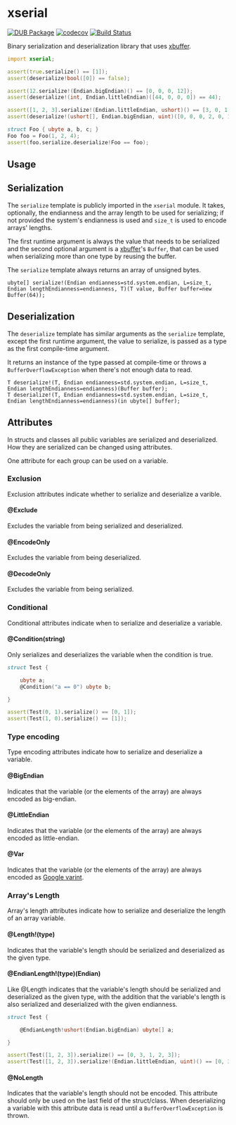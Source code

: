 xserial
=======

[![DUB Package](https://img.shields.io/dub/v/xserial.svg)](https://code.dlang.org/packages/xserial)
[![codecov](https://codecov.io/gh/Kripth/xserial/branch/master/graph/badge.svg)](https://codecov.io/gh/Kripth/xserial)
[![Build Status](https://travis-ci.org/Kripth/xserial.svg?branch=master)](https://travis-ci.org/Kripth/xserial)

Binary serialization and deserialization library that uses [xbuffer](https://github.com/Kripth/xbuffer).

```d
import xserial;

assert(true.serialize() == [1]);
assert(deserialize!bool([0]) == false);

assert(12.serialize!(Endian.bigEndian)() == [0, 0, 0, 12]);
assert(deserialize!(int, Endian.littleEndian)([44, 0, 0, 0]) == 44);

assert([1, 2, 3].serialize!(Endian.littleEndian, ushort)() == [3, 0, 1, 0, 0, 0, 2, 0, 0, 0, 3, 0, 0, 0]);
assert(deserialize!(ushort[], Endian.bigEndian, uint)([0, 0, 0, 2, 0, 12, 0, 44]) == [12, 44]);

struct Foo { ubyte a, b, c; }
Foo foo = Foo(1, 2, 4);
assert(foo.serialize.deserialize!Foo == foo);
```

Usage
-----

## Serialization

The `serialize` template is publicly imported in the `xserial` module. It takes, optionally, the endianness and the array length to be used for serializing; if not provided the system's endianness is used and `size_t` is used to encode arrays' lengths.

The first runtime argument is always the value that needs to be serialized and the second optional argument is a [xbuffer](https://github.com/Kripth/xbuffer)'s `Buffer`, that can be used when serializing more than one type by reusing the buffer.

The `serialize` template always returns an array of unsigned bytes.

```
ubyte[] serialize!(Endian endianness=std.system.endian, L=size_t, Endian lengthEndianness=endianness, T)(T value, Buffer buffer=new Buffer(64));
```

## Deserialization

The `deserialize` template has similar arguments as the `serialize` template, except the first runtime argument, the value to serialize, is passed as a type as the first compile-time argument.

It returns an instance of the type passed at compile-time or throws a `BufferOverflowException` when there's not enough data to read.

```
T deserialize!(T, Endian endianness=std.system.endian, L=size_t, Endian lengthEndianness=endianness)(Buffer buffer);
T deserialize!(T, Endian endianness=std.system.endian, L=size_t, Endian lengthEndianness=endianness)(in ubyte[] buffer);
```

## Attributes

In structs and classes all public variables are serialized and deserialized. How they are serialized can be changed using attributes.

One attribute for each group can be used on a variable.

### Exclusion

Exclusion attributes indicate whether to serialize and deserialize a varible.

#### @Exclude
Excludes the variable from being serialized and deserialized.

#### @EncodeOnly
Excludes the variable from being deserialized.

#### @DecodeOnly
Excludes the variable from being serialized.

### Conditional

Conditional attributes indicate when to serialize and deserialize a variable.

#### @Condition(string)
Only serializes and deserializes the variable when the condition is true.
```d
struct Test {

    ubyte a;
    @Condition("a == 0") ubyte b;

}

assert(Test(0, 1).serialize() == [0, 1]);
assert(Test(1, 0).serialize() == [1]);
```

### Type encoding

Type encoding attributes indicate how to serialize and deserialize a variable.

#### @BigEndian

Indicates that the variable (or the elements of the array) are always encoded as big-endian.

#### @LittleEndian

Indicates that the variable (or the elements of the array) are always encoded as little-endian.

#### @Var

Indicates that the variable (or the elements of the array) are always encoded as [Google varint](https://developers.google.com/protocol-buffers/docs/encoding).

### Array's Length

Array's length attributes indicate how to serialize and deserialize the length of an array variable.

#### @Length!(type)

Indicates that the variable's length should be serialized and deserialized as the given type.

#### @EndianLength!(type)(Endian)

Like @Length indicates that the variable's length should be serialized and deserialized as the given type, with the addition that the variable's length is also serialized and deserialized with the given endianness.
```d
struct Test {

    @EndianLength!ushort(Endian.bigEndian) ubyte[] a;

}

assert(Test([1, 2, 3]).serialize() == [0, 3, 1, 2, 3]);
assert(Test([1, 2, 3]).serialize!(Endian.littleEndian, uint)() == [0, 3, 1, 2, 3]);
```

#### @NoLength

Indicates that the variable's length should not be encoded. This attribute should only be used on the last field of the struct/class.
When deserializing a variable with this attribute data is read until a `BufferOverflowException` is thrown.

